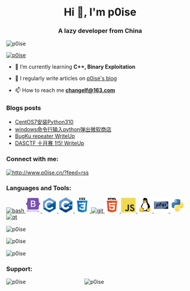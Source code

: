 <h1 align="center">Hi 👋, I'm p0ise</h1>
<h3 align="center">A lazy developer from China</h3>

<p align="left"> <img src="https://komarev.com/ghpvc/?username=p0ise&label=Profile%20views&color=0e75b6&style=flat" alt="p0ise" /> </p>

<p align="left"> <a href="https://github.com/ryo-ma/github-profile-trophy"><img src="https://github-profile-trophy.vercel.app/?username=p0ise&theme=tokyonight" alt="p0ise" /></a> </p>

- 🌱 I’m currently learning **C++, Binary Exploitation**

- 📝 I regularly write articles on [p0ise's blog](https://www.p0ise.com)

- 📫 How to reach me **changelf@163.com**

### Blogs posts
<!-- BLOG-POST-LIST:START -->
- [CentOS7安装Python310](https://www.p0ise.cn/misc/centos7-install-python310.html)
- [windows命令行输入python弹出微软商店](https://www.p0ise.cn/misc/windows-cli-python-pops-up-ms-store.html)
- [BugKu repeater WriteUp](https://www.p0ise.cn/security/binary/bugku-repeater-writeup.html)
- [DASCTF 十月赛 1!5! WriteUp](https://www.p0ise.cn/security/binary/dasctf-2020-10-15-writeup.html)
<!-- BLOG-POST-LIST:END -->

<h3 align="left">Connect with me:</h3>
<p align="left">
<a href="/http://www.p0ise.cn/?feed=rss" target="blank"><img align="center" src="https://raw.githubusercontent.com/rahuldkjain/github-profile-readme-generator/master/src/images/icons/Social/rss.svg" alt="http://www.p0ise.cn/?feed=rss" height="30" width="40" /></a>
</p>

<h3 align="left">Languages and Tools:</h3>
<p align="left"> <a href="https://www.gnu.org/software/bash/" target="_blank" rel="noreferrer"> <img src="https://www.vectorlogo.zone/logos/gnu_bash/gnu_bash-icon.svg" alt="bash" width="40" height="40"/> </a> <a href="https://getbootstrap.com" target="_blank" rel="noreferrer"> <img src="https://raw.githubusercontent.com/devicons/devicon/master/icons/bootstrap/bootstrap-plain-wordmark.svg" alt="bootstrap" width="40" height="40"/> </a> <a href="https://www.cprogramming.com/" target="_blank" rel="noreferrer"> <img src="https://raw.githubusercontent.com/devicons/devicon/master/icons/c/c-original.svg" alt="c" width="40" height="40"/> </a> <a href="https://www.w3schools.com/cpp/" target="_blank" rel="noreferrer"> <img src="https://raw.githubusercontent.com/devicons/devicon/master/icons/cplusplus/cplusplus-original.svg" alt="cplusplus" width="40" height="40"/> </a> <a href="https://www.w3schools.com/css/" target="_blank" rel="noreferrer"> <img src="https://raw.githubusercontent.com/devicons/devicon/master/icons/css3/css3-original-wordmark.svg" alt="css3" width="40" height="40"/> </a> <a href="https://git-scm.com/" target="_blank" rel="noreferrer"> <img src="https://www.vectorlogo.zone/logos/git-scm/git-scm-icon.svg" alt="git" width="40" height="40"/> </a> <a href="https://www.w3.org/html/" target="_blank" rel="noreferrer"> <img src="https://raw.githubusercontent.com/devicons/devicon/master/icons/html5/html5-original-wordmark.svg" alt="html5" width="40" height="40"/> </a> <a href="https://developer.mozilla.org/en-US/docs/Web/JavaScript" target="_blank" rel="noreferrer"> <img src="https://raw.githubusercontent.com/devicons/devicon/master/icons/javascript/javascript-original.svg" alt="javascript" width="40" height="40"/> </a> <a href="https://www.linux.org/" target="_blank" rel="noreferrer"> <img src="https://raw.githubusercontent.com/devicons/devicon/master/icons/linux/linux-original.svg" alt="linux" width="40" height="40"/> </a> <a href="https://www.php.net" target="_blank" rel="noreferrer"> <img src="https://raw.githubusercontent.com/devicons/devicon/master/icons/php/php-original.svg" alt="php" width="40" height="40"/> </a> <a href="https://www.python.org" target="_blank" rel="noreferrer"> <img src="https://raw.githubusercontent.com/devicons/devicon/master/icons/python/python-original.svg" alt="python" width="40" height="40"/> </a> <a href="https://www.qt.io/" target="_blank" rel="noreferrer"> <img src="https://upload.wikimedia.org/wikipedia/commons/0/0b/Qt_logo_2016.svg" alt="qt" width="40" height="40"/> </a> </p>

<p><img align="center" src="https://github-readme-stats-opal-five-16.vercel.app/api/top-langs?username=p0ise&show_icons=true&locale=en&layout=compact&theme=tokyonight" alt="p0ise" /></p>

<p><img align="center" src="https://github-readme-stats-opal-five-16.vercel.app/api?username=p0ise&show_icons=true&cache_seconds=1800&locale=en&theme=tokyonight" alt="p0ise" /></p>

<p><img align="center" src="https://github-readme-streak-stats.herokuapp.com/?user=p0ise&theme=tokyonight" alt="p0ise" /></p>

<h3 align="left">Support:</h3>
<p><a href="https://www.buymeacoffee.com/p0ise"> <img align="left" src="https://cdn.buymeacoffee.com/buttons/v2/default-yellow.png" height="50" width="210" alt="p0ise" /></a><a href="https://ko-fi.com/p0ise"> <img align="left" src="https://cdn.ko-fi.com/cdn/kofi3.png?v=3" height="50" width="210" alt="p0ise" /></a></p><br><br>

<!--
**p0ise/p0ise** is a ✨ _special_ ✨ repository because its `README.md` (this file) appears on your GitHub profile.

Here are some ideas to get you started:

- 🔭 I’m currently working on ...
- 🌱 I’m currently learning ...
- 👯 I’m looking to collaborate on ...
- 🤔 I’m looking for help with ...
- 💬 Ask me about ...
- 📫 How to reach me: ...
- 😄 Pronouns: ...
- ⚡ Fun fact: ...
-->
